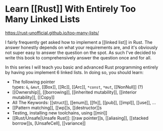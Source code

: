 # Learn [[Rust]] With Entirely Too Many Linked Lists

https://rust-unofficial.github.io/too-many-lists/

I fairly frequently get asked how to implement a [[linked list]] in Rust. The answer honestly depends on what your requirements are, and it's obviously not super easy to answer the question on the spot. As such I've decided to write this book to comprehensively answer the question once and for all.

In this series I will teach you basic and advanced Rust programming entirely by having you implement 6 linked lists. In doing so, you should learn:

-   The following pointer types: `&`, `&mut`, [[Box]], [[Rc]], [[Arc]], `*const`, `*mut`, [[NonNull]] (?)
-   [[Ownership]], [[borrowing]], [[inherited mutability]], [[interior mutability]], [[Copy]]
-   All The Keywords: [[struct]], [[enum]], [[fn]], [[pub]], [[impl]], [[use]], ...
-   [[Pattern matching]], [[wp]]s, [[destructor]]s
-   Testing, installing new toolchains, using [[miri]]
-   [[Rust/Unsafe|Unsafe Rust]]: [[raw pointer]]s, [[aliasing]], [[stacked borrow]]s, [UnsafeCell], [[variance]]



